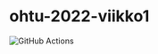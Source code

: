 # ohtu-2022-viikko1

![GitHub Actions](https://github.com/matiasnisula/ohtu-2022-viikko1/workflows/CI/badge.svg)
